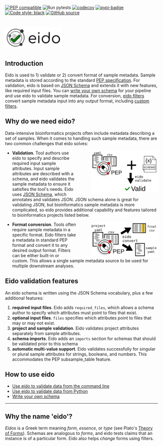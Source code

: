 [![PEP compatible](https://pepkit.github.io/img/PEP-compatible-green.svg)](http://pepkit.github.io)
![Run pytests](https://github.com/pepkit/eido/workflows/Run%20pytests/badge.svg)
[![codecov](https://codecov.io/gh/pepkit/eido/branch/master/graph/badge.svg)](https://codecov.io/gh/pepkit/eido)
[![pypi-badge](https://img.shields.io/pypi/v/eido)](https://pypi.org/project/eido)
[![Code style: black](https://img.shields.io/badge/code%20style-black-000000.svg)](https://github.com/psf/black)
[![GitHub source](https://img.shields.io/badge/source-github-354a75?logo=github)](https://github.com/pepkit/eido)

# <img src="img/eido.svg" alt="eido" style="height:70px"/>

## Introduction

Eido is used to 1) validate or 2) convert format of sample metadata. Sample metadata is stored according to the standard [PEP specification](https://pep.databio.org). For validation, eido is based on [JSON Schema](https://json-schema.org) and extends it with new features, like required input files. You can [write your own schema](writing-a-schema.md) for your pipeline and use eido to validate sample metadata. For conversion, [eido filters](filters.md) convert sample metadata input into any output format, including [custom filters](writing-a-filter.md).

## Why do we need eido?

Data-intensive bioinformatics projects often include metadata describing a set of samples. When it comes to handling such sample metadata, there are two common challenges that eido solves:

<img src="img/validation.svg" style="float:right; width:220px; margin-left:50px">

- **Validation**. Tool authors use eido to specify and describe required input sample attributes. Input sample attributes are described with a schema, and eido validates the sample metadata to ensure it satisfies the tool's needs. Eido uses [JSON Schema](https://json-schema.org/), which annotates and validates JSON. JSON schema alone is great for validating JSON, but bioinformatics sample metadata is more complicated, so eido provides additional capability and features tailored to bioinformatics projects listed below. 

<img src="img/conversion.svg" style="float:right; width:220px; margin-left:50px">

- **Format conversion**. Tools often require sample metadata in a specific format. Eido filters take a metadata in standard PEP format and convert it to any desired output format. Filters can be either built-in or custom. This allows a single sample metadata source to be used for multiple downstream analyses.

## Eido validation features

An eido schema is written using the JSON Schema vocabulary, plus a few additional features:

1. **required input files**. Eido adds `required_files`, which allows a schema author to specify which attributes must point to files that exist.
2. **optional input files**. `files` specifies which attributes point to files that may or may not exist.
3. **project and sample validation**. Eido validates project attributes separately from sample attributes.
4. **schema imports**. Eido adds an `imports` section for schemas that should be validated prior to this schema
5. **automatic multi-value support**. Eido validates successfully for singular or plural sample attributes for strings, booleans, and numbers. This accommodates the PEP subsample_table feature.

## How to use eido

- [Use eido to validate data from the command line](code/cli.md)
- [Use eido to validate data from Python](code/demo.md)
- [Write your own schema](writing-a-schema.md)

---

## Why the name 'eido'?

*Eidos* is a Greek term meaning *form*, *essence*, or *type* (see Plato's [Theory of Forms](https://en.wikipedia.org/wiki/Theory_of_forms)). Schemas are analogous to *forms*, and eido tests claims that an instance is of a particular form. Eido also helps *change* forms using filters.
